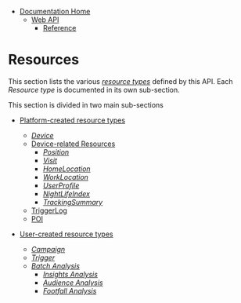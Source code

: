 * [Documentation Home](../../../README.md)  
  * [Web API](../../index.md)  
    * [Reference](../index.md)
    
# Resources

This section lists the various [*resource types*](../../concepts/resource-definition.md) defined by this API.
Each *Resource type* is documented in its own sub-section.

This section is divided in two main sub-sections

* [Platform-created resource types](platform-created/index.md)
    * [*Device*](platform-created/device.md)
    * [Device-related Resources](platform-created/device-related/index.md)
        * [*Position*](platform-created/device-related/position.md)
        * [*Visit*](platform-created/device-related/visit.md)
        * [*HomeLocation*](platform-created/device-related/home-location.md)
        * [*WorkLocation*](platform-created/device-related/work-location.md)
        * [*UserProfile*](platform-created/device-related/profile.md)
        * [*NightLifeIndex*](platform-created/device-related/profile.md)
        * [*TrackingSummary*](platform-created/device-related/tracking-summary.md)
    * [TriggerLog](platform-created/triggerlog.md)
    * [POI](platform-created/poi.md)
        
* [User-created resource types](user-created/index.md)
    * [*Campaign*](user-created/campaign.md)
    * [*Trigger*](user-created/trigger.md)
    * [*Batch Analysis*](user-created/batch-analysis.md)
        * [*Insights Analysis*](user-created/insights-analysis.md)
        * [*Audience Analysis*](user-created/audience-analysis.md)
        * [*Footfall Analysis*](user-created/campaign-footfall.md)
